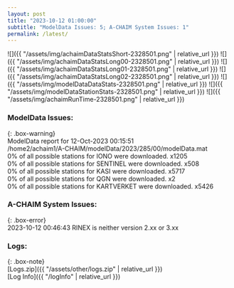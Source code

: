 ```yaml
---
layout: post
title: "2023-10-12 01:00:00"
subtitle: "ModelData Issues: 5; A-CHAIM System Issues: 1"
permalink: /latest/
---
```


![]({{ "/assets/img/achaimDataStatsShort-2328501.png" | relative_url }})
![]({{ "/assets/img/achaimDataStatsLong00-2328501.png" | relative_url }})
![]({{ "/assets/img/achaimDataStatsLong01-2328501.png" | relative_url }})
![]({{ "/assets/img/achaimDataStatsLong02-2328501.png" | relative_url }})
![]({{ "/assets/img/modelDataDataStats-2328501.png" | relative_url }})
![]({{ "/assets/img/modelDataStationStats-2328501.png" | relative_url }})
![]({{ "/assets/img/achaimRunTime-2328501.png" | relative_url }})


### ModelData Issues:  
  
{: .box-warning}  
 ModelData report for 12-Oct-2023 00:15:51   
 /home2/achaim1/A-CHAIM/modelData/2023/285/00/modelData.mat   
 0% of all possible stations for IONO were downloaded. x1205   
 0% of all possible stations for SENTINEL were downloaded. x508   
 0% of all possible stations for KASI were downloaded. x5717   
 0% of all possible stations for QGN were downloaded. x2   
 0% of all possible stations for KARTVERKET were downloaded. x5426   
  
### A-CHAIM System Issues:  
  
{: .box-error}  
2023-10-12 00:46:43 RINEX is neither version 2.xx or 3.xx  

### Logs:  
  
{: .box-note}  
[Logs.zip]({{ "/assets/other/logs.zip" | relative_url }})  
[Log Info]({{ "/logInfo" | relative_url }})  
